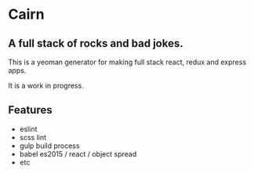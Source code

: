 # Cairn

## A full stack of rocks and bad jokes.

This is a yeoman generator for making full stack react, redux and express apps.

It is a work in progress.

## Features

- eslint
- scss lint
- gulp build process
- babel es2015 / react / object spread
- etc
